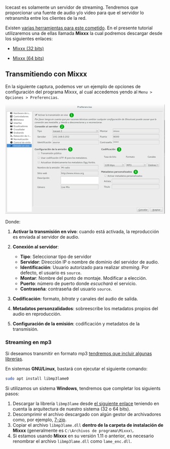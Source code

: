 Icecast es solamente un servidor de streaming. Tendremos que proporcionar una fuente de audio y/o video para que el servidor lo retransmita entre los clientes de la red. 

Existen [varias herramientas para este cometido](http://icecast.org/apps/). En el presente tutorial utilizaremos una de ellas llamada **Mixxx** la cual podremos descargar desde los siguientes enlaces: 

  * [Mixxx (32 bits)](http://downloads.mixxx.org/mixxx-2.0.0/mixxx-2.0.0-win32.exe)

  * [Mixxx (64 bits)](http://downloads.mixxx.org/mixxx-2.0.0/mixxx-2.0.0-win64.exe)

## Transmitiendo con Mixxx

En la siguiente captura, podemos ver un ejemplo de opciones de configuración del programa Mixxx, al cual accedemos yendo al `Menu > Opciones > Preferencias`.

![Screenshot de Mixxx](imgIcecast/mixxx1.png)

Donde:

1. **Activar la transmisión en vivo**: cuando está activada, la reproducción es enviada al servidor de audio.

2. **Conexión al servidor**: 
	* **Tipo**: Seleccionar tipo de servidor
	* **Servidor**: Dirección IP o nombre de dominio del servidor de audio.
	* **Identificación**: Usuario autorizado para realizar _streming_. Por defecto, el usuario es `source`.
	* **Montar**: Nombre del punto de montaje. Modificar a elección. 
	* **Puerto**: número de puerto donde _escuchará_ el servicio.
	* **Contraseña**: contraseña del usuario `source`.
3. **Codificación**: formato, _bitrate_ y canales del audio de salida. 

4. **Metadatos personzalidados**: sobreescribe los metadatos propios del audio en reproducción. 

5. **Configuración de la emisión**: codificación y metadatos de la transmisión.

### Streaming en mp3
Si deseamos transmitir en formato mp3 [tendremos que incluir algunas librerías](https://www.mixxx.org/wiki/doku.php/internet_broadcasting#mp3_streaming). 

En sistemas **GNU/Linux**, bastará con ejecutar el siguiente comando: 

```bash
sudo apt install libmp3lame0
```
Si utilizamos un sistema **Windows**, tendremos que completar los siguients pasos: 

1. Descargar la librería `libmp3lame` desde [el siguiente enlace](http://www.rarewares.org/mp3-lame-libraries.php) teniendo en cuenta la arquitectura de nuestro sistema (32 o 64 bits).
2. Descomprimir el archivo descargado con algún gestor de archivadores como, por ejemplo, [7-zip](http://www.7-zip.org/).
3. Copiar el archivo `libmp3lame.dll` **dentro de la carpeta de instalación de Mixxx** (generalmente es `C:\Archivos de programa\Mixxx\`.
4. Si estamos usando **Mixxx** en su versión 1.11 o anterior, es necesario renombrar el archivo `libmp3lame.dll` como `lame_enc.dll`.